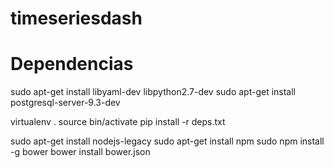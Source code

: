 # timeseriesdash


Dependencias
============

sudo apt-get install libyaml-dev libpython2.7-dev
sudo apt-get install postgresql-server-9.3-dev

virtualenv .
source bin/activate
pip install -r deps.txt

sudo apt-get install nodejs-legacy
sudo apt-get install npm
sudo npm install -g bower
bower install bower.json
